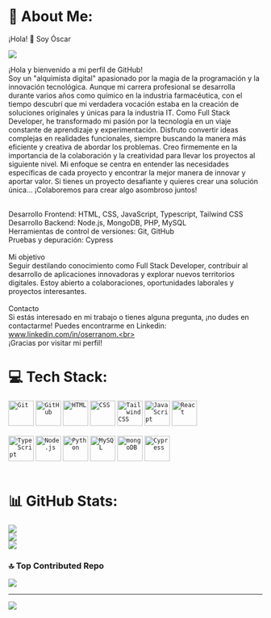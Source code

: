 # 💫 About Me:
¡Hola! 👋 Soy Óscar<br>

<img src="https://i.imgur.com/UdHeQBh.png">
<br>

¡Hola y bienvenido a mi perfil de GitHub!<br>
Soy un "alquimista digital" apasionado por la magia de la programación y la innovación tecnológica. Aunque mi carrera profesional se desarrolla durante varios años como químico en la industria farmacéutica, con el tiempo descubrí que mi verdadera vocación estaba en la creación de soluciones originales y únicas para la industria IT.
Como Full Stack Developer, he transformado mi pasión por la tecnología en un viaje constante de aprendizaje y experimentación. Disfruto convertir ideas complejas en realidades funcionales, siempre buscando la manera más eficiente y creativa de abordar los problemas.
Creo firmemente en la importancia de la colaboración y la creatividad para llevar los proyectos al siguiente nivel. Mi enfoque se centra en entender las necesidades específicas de cada proyecto y encontrar la mejor manera de innovar y aportar valor.
Si tienes un proyecto desafiante y quieres crear una solución única... ¡Colaboremos para crear algo asombroso juntos!

<br>Desarrollo Frontend: HTML, CSS, JavaScript, Typescript, Tailwind CSS<br>Desarrollo Backend: Node.js, MongoDB, PHP, MySQL<br>Herramientas de control de versiones: Git, GitHub<br>Pruebas y depuración: Cypress<br><br>Mi objetivo<br>Seguir destilando conocimiento como Full Stack Developer, contribuir al desarrollo de aplicaciones innovadoras y explorar nuevos territorios digitales. Estoy abierto a colaboraciones, oportunidades laborales y proyectos interesantes.<br><br>Contacto<br>Si estás interesado en mi trabajo o tienes alguna pregunta, ¡no dudes en contactarme! Puedes encontrarme en Linkedin:  www.linkedin.com/in/oserranom.<br><br>¡Gracias por visitar mi perfil!


# 💻 Tech Stack:
<div>
	<code><img width="50" src="https://user-images.githubusercontent.com/25181517/192108372-f71d70ac-7ae6-4c0d-8395-51d8870c2ef0.png" alt="Git" title="Git"/></code>
	<code><img width="50" src="https://user-images.githubusercontent.com/25181517/192108374-8da61ba1-99ec-41d7-80b8-fb2f7c0a4948.png" alt="GitHub" title="GitHub"/></code>
	<code><img width="50" src="https://user-images.githubusercontent.com/25181517/192158954-f88b5814-d510-4564-b285-dff7d6400dad.png" alt="HTML" title="HTML"/></code>
	<code><img width="50" src="https://user-images.githubusercontent.com/25181517/183898674-75a4a1b1-f960-4ea9-abcb-637170a00a75.png" alt="CSS" title="CSS"/></code>
	<code><img width="50" src="https://user-images.githubusercontent.com/25181517/202896760-337261ed-ee92-4979-84c4-d4b829c7355d.png" alt="Tailwind CSS" title="Tailwind CSS"/></code>
	<code><img width="50" src="https://user-images.githubusercontent.com/25181517/117447155-6a868a00-af3d-11eb-9cfe-245df15c9f3f.png" alt="JavaScript" title="JavaScript"/></code>
	<code><img width="50" src="https://user-images.githubusercontent.com/25181517/183897015-94a058a6-b86e-4e42-a37f-bf92061753e5.png" alt="React" title="React"/></code><br></br>
	<code><img width="50" src="https://user-images.githubusercontent.com/25181517/183890598-19a0ac2d-e88a-4005-a8df-1ee36782fde1.png" alt="TypeScript" title="TypeScript"/></code>
	<code><img width="50" src="https://user-images.githubusercontent.com/25181517/183568594-85e280a7-0d7e-4d1a-9028-c8c2209e073c.png" alt="Node.js" title="Node.js"/></code>
	<code><img width="50" src="https://user-images.githubusercontent.com/25181517/183423507-c056a6f9-1ba8-4312-a350-19bcbc5a8697.png" alt="Python" title="Python"/></code>
	<code><img width="50" src="https://user-images.githubusercontent.com/25181517/183896128-ec99105a-ec1a-4d85-b08b-1aa1620b2046.png" alt="MySQL" title="MySQL"/></code>
	<code><img width="50" src="https://user-images.githubusercontent.com/25181517/182884177-d48a8579-2cd0-447a-b9a6-ffc7cb02560e.png" alt="mongoDB" title="mongoDB"/></code>
	<code><img width="50" src="https://user-images.githubusercontent.com/68279555/200387386-276c709f-380b-46cc-81fd-f292985927a8.png" alt="Cypress" title="Cypress"/></code>
</div><br>

# 📊 GitHub Stats:
![](https://github-readme-stats.vercel.app/api?username=oserranom&theme=dark&hide_border=false&include_all_commits=false&count_private=false)<br/>
![](https://github-readme-streak-stats.herokuapp.com/?user=oserranom&theme=dark&hide_border=false)<br/>
![](https://github-readme-stats.vercel.app/api/top-langs/?username=oserranom&theme=dark&hide_border=false&include_all_commits=false&count_private=false&layout=compact)

### 🔝 Top Contributed Repo
![](https://github-contributor-stats.vercel.app/api?username=oserranom&limit=5&theme=dark&combine_all_yearly_contributions=true)

---
[![](https://visitcount.itsvg.in/api?id=oserranom&icon=0&color=0)](https://visitcount.itsvg.in)

<!-- Proudly created with GPRM ( https://gprm.itsvg.in ) -->
